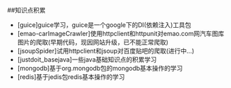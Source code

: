 ##知识点积累


 * [guice]guice学习，guice是一个google下的DI(依赖注入)工具包
 * [emao-carImageCrawler]使用httpclient和httpunit对emao.com网汽车图库图片的爬取(早期代码，现因网站升级，已不能正常爬取)
 * [jsoupSpider]试用httpclient和jsoup对百度贴吧的爬取(进行中...)
 * [justdoit_basejava]一些java基础知识点的积累学习
 * [mongodb]基于org.mongodb包的mongodb基本操作的学习
 * [redis]基于jedis包redis基本操作的学习
